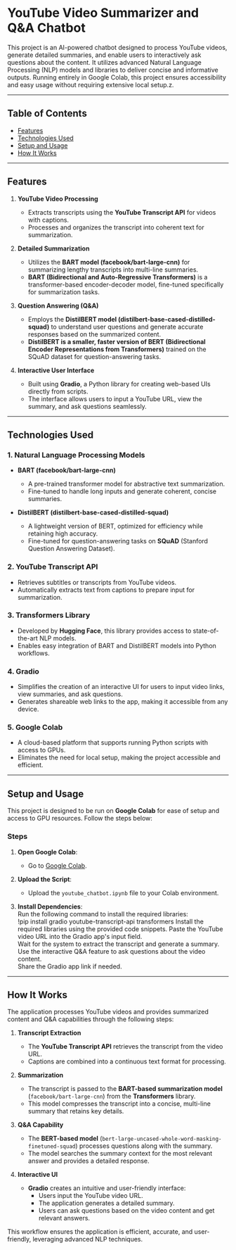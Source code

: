 # YouTube Video Summarizer and Q&A Chatbot  

This project is an AI-powered chatbot designed to process YouTube videos, generate detailed summaries, and enable users to interactively ask questions about the content. It utilizes advanced Natural Language Processing (NLP) models and libraries to deliver concise and informative outputs. Running entirely in Google Colab, this project ensures accessibility and easy usage without requiring extensive local setup.z.  

---

## Table of Contents  
- [Features](#features)  
- [Technologies Used](#technologies-used)  
- [Setup and Usage](#setup-and-usage)  
- [How It Works](#how-it-works)  


---

## Features  


1. **YouTube Video Processing**  
   - Extracts transcripts using the **YouTube Transcript API** for videos with captions.  
   - Processes and organizes the transcript into coherent text for summarization.  

2. **Detailed Summarization**  
   - Utilizes the **BART model (facebook/bart-large-cnn)** for summarizing lengthy transcripts into multi-line summaries.  
   - **BART (Bidirectional and Auto-Regressive Transformers)** is a transformer-based encoder-decoder model, fine-tuned specifically for summarization tasks.  

3. **Question Answering (Q&A)**  
   - Employs the **DistilBERT model (distilbert-base-cased-distilled-squad)** to understand user questions and generate accurate responses based on the summarized content.  
   - **DistilBERT is a smaller, faster version of BERT (Bidirectional Encoder Representations from Transformers)** trained on the SQuAD dataset for question-answering tasks.  

4. **Interactive User Interface**  
   - Built using **Gradio**, a Python library for creating web-based UIs directly from scripts.  
   - The interface allows users to input a YouTube URL, view the summary, and ask questions seamlessly.  

---

## Technologies Used  

### 1. **Natural Language Processing Models**  
- **BART (facebook/bart-large-cnn)**  
  - A pre-trained transformer model for abstractive text summarization.  
  - Fine-tuned to handle long inputs and generate coherent, concise summaries.  

- **DistilBERT (distilbert-base-cased-distilled-squad)**  
  - A lightweight version of BERT, optimized for efficiency while retaining high accuracy.  
  - Fine-tuned for question-answering tasks on **SQuAD** (Stanford Question Answering Dataset).  

### 2. **YouTube Transcript API**  
- Retrieves subtitles or transcripts from YouTube videos.  
- Automatically extracts text from captions to prepare input for summarization.  

### 3. **Transformers Library**  
- Developed by **Hugging Face**, this library provides access to state-of-the-art NLP models.  
- Enables easy integration of BART and DistilBERT models into Python workflows.  

### 4. **Gradio**  
- Simplifies the creation of an interactive UI for users to input video links, view summaries, and ask questions.  
- Generates shareable web links to the app, making it accessible from any device.  

### 5. **Google Colab**  
- A cloud-based platform that supports running Python scripts with access to GPUs.  
- Eliminates the need for local setup, making the project accessible and efficient.  

---

## Setup and Usage  

This project is designed to be run on **Google Colab** for ease of setup and access to GPU resources. Follow the steps below:  

### Steps  

1. **Open Google Colab**:  
   - Go to [Google Colab](https://colab.research.google.com/).  

2. **Upload the Script**:  
   - Upload the `youtube_chatbot.ipynb` file to your Colab environment. 

3. **Install Dependencies**:  
   Run the following command to install the required libraries:  
   !pip install gradio youtube-transcript-api transformers
   Install the required libraries using the provided code snippets.
   Paste the YouTube video URL into the Gradio app's input field.  
   Wait for the system to extract the transcript and generate a summary.  
   Use the interactive Q&A feature to ask questions about the video content.  
   Share the Gradio app link if needed. 
---

## How It Works  

The application processes YouTube videos and provides summarized content and Q&A capabilities through the following steps:

1. **Transcript Extraction**  
   - The **YouTube Transcript API** retrieves the transcript from the video URL.  
   - Captions are combined into a continuous text format for processing.  

2. **Summarization**  
   - The transcript is passed to the **BART-based summarization model** (`facebook/bart-large-cnn`) from the **Transformers** library.  
   - This model compresses the transcript into a concise, multi-line summary that retains key details.  

3. **Q&A Capability**  
   - The **BERT-based model** (`bert-large-uncased-whole-word-masking-finetuned-squad`) processes questions along with the summary.  
   - The model searches the summary context for the most relevant answer and provides a detailed response.  

4. **Interactive UI**  
   - **Gradio** creates an intuitive and user-friendly interface:  
     - Users input the YouTube video URL.  
     - The application generates a detailed summary.  
     - Users can ask questions based on the video content and get relevant answers.  

This workflow ensures the application is efficient, accurate, and user-friendly, leveraging advanced NLP techniques.
